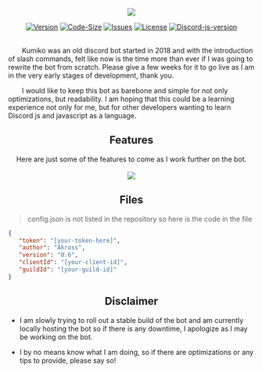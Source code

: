 <div align="center">
<img src="https://i.imgur.com/CNqwXru.png" />

[![Version][version-shield]][repo-url]
[![Code-Size][code-size-shield]][repo-url]
[![Issues][issues-sheild]][repo-url]
[![License][license-shield]][repo-url]
[![Discord-js-version][discord-js]][repo-url]
<br></br>
</div>

&emsp;&emsp;Kumiko was an old discord bot started in 2018 and with the introduction of slash commands, felt like now is the time more than ever if I was going to rewrite the bot from scratch. Please give a few weeks for it to go live as I am in the very early stages of development, thank you.

&emsp;&emsp;I would like to keep this bot as barebone and simple for not only optimizations, but readability. I am hoping that this could be a learning experience not only for me, but for other developers wanting to learn Discord js and javascript as a language.

<div align="center"><h2>Features</h2>
    Here are just some of the features to come as I work further on the bot.
    <br></br>
    <img src="https://i.imgur.com/gSi0k1q.png">
</div>

<h2 align="center">Files</h2>

> config.json is not listed in the repository so here is the code in the file

 ```json
{
    "token": "[your-token-here]",
    "author": "Akross",
    "version": "0.6",
    "clientId": "[your-client-id]",
    "guildId": "[your-guild-id]"
}
```

<h2 align="center">Disclaimer</h2>

- I am slowly trying to roll out a stable build of the bot and am currently locally hosting the bot so if there is any downtime, I apologize as I may be working on the bot.

- I by no means know what I am doing, so if there are optimizations or any tips to provide, please say so!

[repo-url]: https://github.com/akr0ss/kumiko-discord-bot
[version-shield]: https://img.shields.io/github/v/release/akr0ss/kumiko-discord-bot?include_prereleases
[code-size-shield]: https://img.shields.io/github/languages/code-size/akr0ss/kumiko-discord-bot
[issues-sheild]: https://img.shields.io/github/issues/akr0ss/kumiko-discord-bot
[license-shield]: https://img.shields.io/github/license/akr0ss/kumiko-discord-bot
[discord-js]: https://img.shields.io/badge/Discord.js-v14.11.0-%232C7D59
